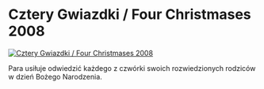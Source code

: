 Cztery Gwiazdki / Four Christmases 2008 
=============
[![Cztery Gwiazdki / Four Christmases 2008 ](http://vidos.pl/images/player.gif)](http://vidos.pl/cztery-gwiazdki-four-christmases-2008)

 Para usiłuje odwiedzić każdego z czwórki swoich rozwiedzionych rodziców w dzień Bożego Narodzenia.
